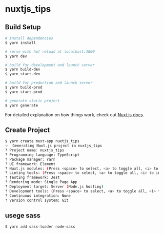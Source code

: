 # nuxtjs_tips

## Build Setup

```bash
# install dependencies
$ yarn install

# serve with hot reload at localhost:3000
$ yarn dev

# build for development and launch server
$ yarn build-dev
$ yarn start-dev

# build for production and launch server
$ yarn build-prod
$ yarn start-prod

# generate static project
$ yarn generate
```

For detailed explanation on how things work, check out [Nuxt.js docs](https://nuxtjs.org).

## Create Project
```bash
$ yarn create nuxt-app nuxtjs_tips
✨  Generating Nuxt.js project in nuxtjs_tips
? Project name: nuxtjs_tips
? Programming language: TypeScript
? Package manager: Yarn
? UI framework: Element
? Nuxt.js modules: (Press <space> to select, <a> to toggle all, <i> to invert selection)
? Linting tools: (Press <space> to select, <a> to toggle all, <i> to invert selection)
? Testing framework: Jest
? Rendering mode: Single Page App
? Deployment target: Server (Node.js hosting)
? Development tools: (Press <space> to select, <a> to toggle all, <i> to invert selection)
? Continuous integration: None
? Version control system: Git
```

## usege sass
```bash
$ yarn add sass-loader node-sass
```

